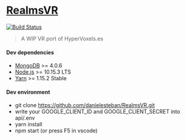 [RealmsVR](https://realmsvr.gatunes.com/)
===

[![Build Status](https://travis-ci.org/danielesteban/RealmsVR.svg?branch=master)](https://travis-ci.org/danielesteban/RealmsVR)

> A WIP VR port of HyperVoxels.es

#### Dev dependencies

 * [MongoDB](https://www.mongodb.com/download-center/community) >= 4.0.6
 * [Node.js](https://nodejs.org/en/download/) >= 10.15.3 LTS
 * [Yarn](https://yarnpkg.com/en/docs/install) >= 1.15.2 Stable

#### Dev environment

 * git clone https://github.com/danielesteban/RealmsVR.git
 * write your GOOGLE_CLIENT_ID and GOOGLE_CLIENT_SECRET into api/.env
 * yarn install
 * npm start (or press F5 in vscode)
